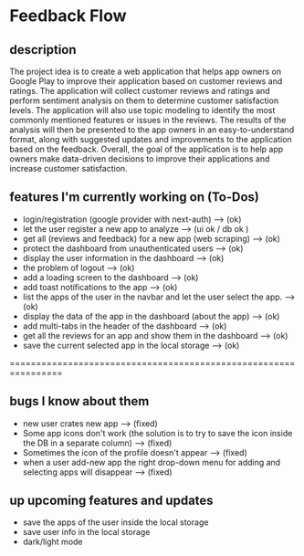 # Feedback Flow

## description

The project idea is to create a web application that helps app owners on Google Play to improve their application based on customer reviews and ratings. The application will collect customer reviews and ratings and perform sentiment analysis on them to determine customer satisfaction levels. The application will also use topic modeling to identify the most commonly mentioned features or issues in the reviews. The results of the analysis will then be presented to the app owners in an easy-to-understand format, along with suggested updates and improvements to the application based on the feedback. Overall, the goal of the application is to help app owners make data-driven decisions to improve their applications and increase customer satisfaction.

## features I'm currently working on (To-Dos)

- login/registration (google provider with next-auth) --> (ok)
- let the user register a new app to analyze --> (ui ok / db ok )
- get all (reviews and feedback) for a new app (web scraping) --> (ok)
- protect the dashboard from unauthenticated users --> (ok)
- display the user information in the dashboard --> (ok)
- the problem of logout --> (ok)
- add a loading screen to the dashboard --> (ok)
- add toast notifications to the app --> (ok)
- list the apps of the user in the navbar and let the user select the app. --> (ok)
- display the data of the app in the dashboard (about the app) --> (ok)
- add multi-tabs in the header of the dashboard --> (ok)
- get all the reviews for an app and show them in the dashboard --> (ok)
- save the current selected app in the local storage --> (ok)

================================================================

## bugs I know about them

- new user crates new app --> (fixed)
- Some app icons don't work (the solution is to try to save the icon inside the DB in a separate column) --> (fixed)
- Sometimes the icon of the profile doesn't appear --> (fixed)
- when a user add-new app the right drop-down menu for adding and selecting apps will disappear --> (fixed)

## up upcoming features and updates

- save the apps of the user inside the local storage
- save user info in the local storage
- dark/light mode
